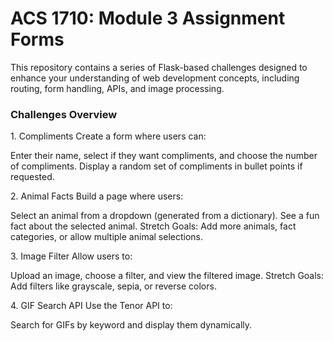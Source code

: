 <h1>ACS 1710: Module 3 Assignment Forms</h1>
<p>This repository contains a series of Flask-based challenges designed to enhance your understanding of web development concepts, including routing, form handling, APIs, and image processing.</p>

<h3>Challenges Overview</h3>
<p>
1. Compliments
Create a form where users can:

Enter their name, select if they want compliments, and choose the number of compliments.
Display a random set of compliments in bullet points if requested.
</p>

<p>
2. Animal Facts
Build a page where users:

Select an animal from a dropdown (generated from a dictionary).
See a fun fact about the selected animal.
Stretch Goals: Add more animals, fact categories, or allow multiple animal selections.
</p>

<p>
3. Image Filter
Allow users to:

Upload an image, choose a filter, and view the filtered image.
Stretch Goals: Add filters like grayscale, sepia, or reverse colors.
</p>

<p>
4. GIF Search API
Use the Tenor API to:

Search for GIFs by keyword and display them dynamically.
</p>
